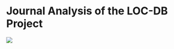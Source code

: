 # Journal Analysis of the LOC-DB Project

[![](https://mybinder.org/static/images/badge.svg)](https://mybinder.org/v2/gh/locdb/locdb-journal-analysis/master?filepath=locdb-journals.ipynb)
